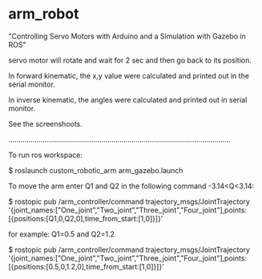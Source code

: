 # arm_robot
"Controlling Servo Motors with Arduino and a Simulation with Gazebo in ROS"

servo motor will rotate and wait for 2 sec and then go back to its position.

In forward kinematic, the x,y value were calculated and printed out in the serial monitor. 

In inverse kinematic, the angles were calculated and printed out in serial monitor.

See the screenshoots.

..............................................................................................................

To run ros workspace:

$ roslaunch custom_robotic_arm arm_gazebo.launch 

To move the arm enter Q1 and Q2 in the following command -3.14<Q<3.14:

$ rostopic pub /arm_controller/command trajectory_msgs/JointTrajectory '{joint_names:["One_joint","Two_joint","Three_joint","Four_joint"],points:[{positions:[Q1,0,Q2,0],time_from_start:[1,0]}]}'

for example: Q1=0.5 and Q2=1.2

$ rostopic pub /arm_controller/command trajectory_msgs/JointTrajectory '{joint_names:["One_joint","Two_joint","Three_joint","Four_joint"],points:[{positions:[0.5,0,1.2,0],time_from_start:[1,0]}]}'

